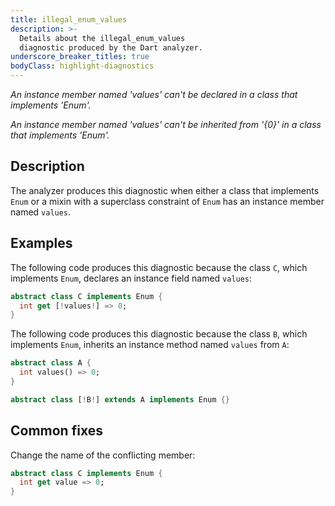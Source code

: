 ```yaml
---
title: illegal_enum_values
description: >-
  Details about the illegal_enum_values
  diagnostic produced by the Dart analyzer.
underscore_breaker_titles: true
bodyClass: highlight-diagnostics
---
```


_An instance member named 'values' can't be declared in a class that implements 'Enum'._

_An instance member named 'values' can't be inherited from '{0}' in a class that implements 'Enum'._

## Description

The analyzer produces this diagnostic when either a class that implements
`Enum` or a mixin with a superclass constraint of `Enum` has an instance
member named `values`.

## Examples

The following code produces this diagnostic because the class `C`, which
implements `Enum`, declares an instance field named `values`:

```dart
abstract class C implements Enum {
  int get [!values!] => 0;
}
```

The following code produces this diagnostic because the class `B`, which
implements `Enum`, inherits an instance method named `values` from `A`:

```dart
abstract class A {
  int values() => 0;
}

abstract class [!B!] extends A implements Enum {}
```

## Common fixes

Change the name of the conflicting member:

```dart
abstract class C implements Enum {
  int get value => 0;
}
```
